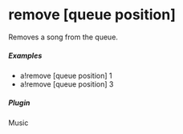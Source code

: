# remove [queue position]

Removes a song from the queue.
			

##### Examples

* a!remove [queue position] 1
* a!remove [queue position] 3


##### Plugin
Music